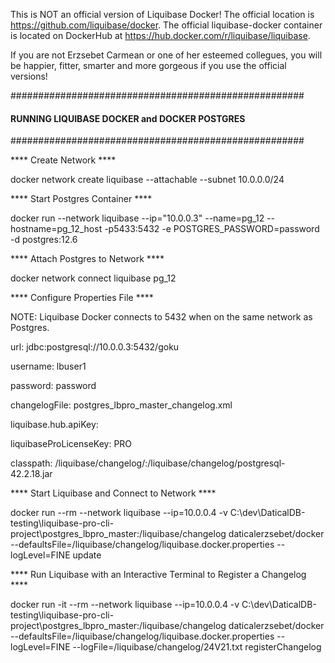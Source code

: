 This is NOT an official version of Liquibase Docker! The official location is https://github.com/liquibase/docker. The official liquibase-docker container is located on DockerHub at https://hub.docker.com/r/liquibase/liquibase.

If you are not Erzsebet Carmean or one of her esteemed collegues, you will be happier, fitter, smarter and more gorgeous if you use the official versions!  

#####################################################
#### RUNNING LIQUIBASE DOCKER and DOCKER POSTGRES ###
#####################################################

**** Create Network ****

docker network create liquibase --attachable --subnet 10.0.0.0/24

**** Start Postgres Container ****

docker run --network liquibase --ip="10.0.0.3" --name=pg_12 --hostname=pg_12_host -p5433:5432 -e POSTGRES_PASSWORD=password -d postgres:12.6 

**** Attach Postgres to Network ****

docker network connect liquibase pg_12

**** Configure Properties File ****

NOTE: Liquibase Docker connects to 5432 when on the same network as Postgres.

url: jdbc:postgresql://10.0.0.3:5432/goku

username: lbuser1

password: password

changelogFile: postgres_lbpro_master_changelog.xml

liquibase.hub.apiKey: <YOUR KEY>

liquibaseProLicenseKey: PRO

classpath: /liquibase/changelog/:/liquibase/changelog/postgresql-42.2.18.jar

**** Start Liquibase and Connect to Network ****

docker run --rm --network liquibase --ip=10.0.0.4 -v C:\dev\DaticalDB-testing\liquibase-pro-cli-project\postgres_lbpro_master:/liquibase/changelog daticalerzsebet/docker --defaultsFile=/liquibase/changelog/liquibase.docker.properties --logLevel=FINE update

**** Run Liquibase with an Interactive Terminal to Register a Changelog ****
  
docker run -it  --rm --network liquibase --ip=10.0.0.4 -v C:\dev\DaticalDB-testing\liquibase-pro-cli-project\postgres_lbpro_master:/liquibase/changelog daticalerzsebet/docker --defaultsFile=/liquibase/changelog/liquibase.docker.properties --logLevel=FINE --logFile=/liquibase/changelog/24V21.txt registerChangelog
